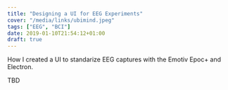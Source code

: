 ```yaml
---
title: "Designing a UI for EEG Experiments"
cover: "/media/links/ubimind.jpeg"
tags: ["EEG", "BCI"]
date: 2019-01-10T21:54:12+01:00
draft: true
---
```


How I created a UI to standarize EEG captures with the Emotiv Epoc+ and Electron.

<!--more-->

TBD
